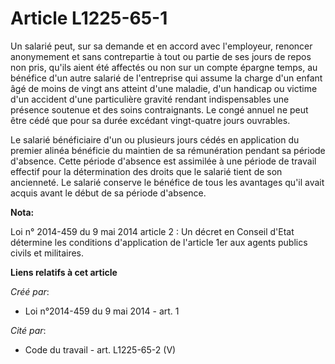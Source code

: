 # Article L1225-65-1

Un salarié peut, sur sa demande et en accord avec l'employeur, renoncer anonymement et sans contrepartie à tout ou partie de
ses jours de repos non pris, qu'ils aient été affectés ou non sur un compte épargne temps, au bénéfice d'un autre salarié de
l'entreprise qui assume la charge d'un enfant âgé de moins de vingt ans atteint d'une maladie, d'un handicap ou victime d'un
accident d'une particulière gravité rendant indispensables une présence soutenue et des soins contraignants. Le congé annuel
ne peut être cédé que pour sa durée excédant vingt-quatre jours ouvrables.

Le salarié bénéficiaire d'un ou plusieurs jours cédés en application du premier alinéa bénéficie du maintien de sa
rémunération pendant sa période d'absence. Cette période d'absence est assimilée à une période de travail effectif pour la
détermination des droits que le salarié tient de son ancienneté. Le salarié conserve le bénéfice de tous les avantages qu'il
avait acquis avant le début de sa période d'absence.

**Nota:**

Loi n° 2014-459 du 9 mai 2014 article 2 : Un décret en Conseil d'Etat détermine les conditions d'application de l'article 1er
aux agents publics civils et militaires.

**Liens relatifs à cet article**

_Créé par_:

  - Loi n°2014-459 du 9 mai 2014 - art. 1

_Cité par_:

  - Code du travail - art. L1225-65-2 (V)
